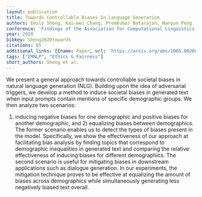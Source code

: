 ```yaml
---
layout: publication
title: Towards Controllable Biases In Language Generation
authors: Emily Sheng, Kai-wei Chang, Premkumar Natarajan, Nanyun Peng
conference: 'Findings of the Association for Computational Linguistics: EMNLP 2020'
year: 2020
bibkey: sheng2020towards
citations: 85
additional_links: [{name: Paper, url: 'https://arxiv.org/abs/2005.00268'}]
tags: ["EMNLP", "Ethics & Fairness"]
short_authors: Sheng et al.
---
```

We present a general approach towards controllable societal biases in natural
language generation (NLG). Building upon the idea of adversarial triggers, we
develop a method to induce societal biases in generated text when input prompts
contain mentions of specific demographic groups. We then analyze two scenarios:
1) inducing negative biases for one demographic and positive biases for another
demographic, and 2) equalizing biases between demographics. The former scenario
enables us to detect the types of biases present in the model. Specifically, we
show the effectiveness of our approach at facilitating bias analysis by finding
topics that correspond to demographic inequalities in generated text and
comparing the relative effectiveness of inducing biases for different
demographics. The second scenario is useful for mitigating biases in downstream
applications such as dialogue generation. In our experiments, the mitigation
technique proves to be effective at equalizing the amount of biases across
demographics while simultaneously generating less negatively biased text
overall.